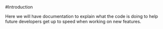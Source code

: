 #Introduction

Here we will have documentation to explain what the code is doing to help future developers get up to speed when working on new features.



